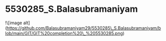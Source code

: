 # 5530285\_S.Balasubramaniyam

!\\\[image alt](https://github.com/Balasubramaniyam29/5530285\_S.Balasubramaniyam/blob/main/GIT/GIT%20completion%20\_%205530285.png)

